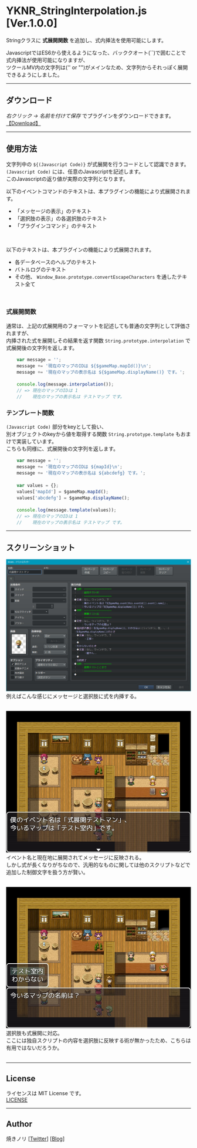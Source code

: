 # YKNR_StringInterpolation.js [Ver.1.0.0]
Stringクラスに **式展開関数** を追加し、式内挿法を使用可能にします。  
  
JavascriptではES6から使えるようになった、バッククオート(``)で囲むことで式内挿法が使用可能になりますが、  
ツクールMV内の文字列は('' or "")がメインなため、文字列からそれっぽく展開できるようにしました。  

---

<!-- ここからURL一覧 -->
[LICENSE]: ./LICENSE
[【Download】]: https://raw.githubusercontent.com/Yakinori0424/RPGMakerMVPlugins/master/plugins/YKNR_StringInterpolation/YKNR_StringInterpolation.js
[LICENSE]: ./LICENSE
<!-- ここまでURL一覧 -->

## ダウンロード
*右クリック → 名前を付けて保存* でプラグインをダウンロードできます。  
[【Download】][]

---
## 使用方法
文字列中の `${(Javascript Code)}` が式展開を行うコードとして認識できます。  
`(Javascript Code)` には、任意のJavascriptを記述します。  
このJavascriptの返り値が実際の文字列となります。  

以下のイベントコマンドのテキストは、本プラグインの機能により式展開されます。
* 「メッセージの表示」のテキスト
* 「選択肢の表示」の各選択肢のテキスト
* 「プラグインコマンド」のテキスト

<br>

以下のテキストは、本プラグインの機能により式展開されます。
* 各データベースのヘルプのテキスト
* バトルログのテキスト
* その他、 `Window_Base.prototype.convertEscapeCharacters` を通したテキスト全て

<br>

### 式展開関数
通常は、上記の式展開用のフォーマットを記述しても普通の文字列として評価されますが、  
内挿された式を展開しその結果を返す関数 `String.prototype.interpolation` で  
式展開後の文字列を返します。  

~~~javascript
    var message = '';
    message += '現在のマップのIDは ${$gameMap.mapId()}\n';
    message += '現在のマップの表示名は ${$gameMap.displayName()} です。';

    console.log(message.interpolation());
    // => 現在のマップのIDは 1
    //    現在のマップの表示名は テストマップ です。
~~~

### テンプレート関数
`(Javascript Code)` 部分をkeyとして扱い、  
別オブジェクトのkeyから値を取得する関数 `String.prototype.template` もおまけで実装しています。  
こちらも同様に、式展開後の文字列を返します。  

~~~javascript
    var message = '';
    message += '現在のマップのIDは ${mapId}\n';
    message += '現在のマップの表示名は ${abcdefg} です。';

    var values = {};
    values['mapId'] = $gameMap.mapId();
    values['abcdefg'] = $gameMap.displayName();
    
    console.log(message.template(values));
    // => 現在のマップのIDは 1
    //    現在のマップの表示名は テストマップ です。
~~~

---
## スクリーンショット
![](./res/YKNR_StringInterpolation_01.jpg)  
例えばこんな感じにメッセージと選択肢に式を内挿する。
<br><br>

![](./res/YKNR_StringInterpolation_02.jpg)  
イベント名と現在地に展開されてメッセージに反映される。  
しかし式が長くなりがちなので、汎用的なものに関しては他のスクリプトなどで追加した制御文字を扱う方が賢い。
<br><br>

![](./res/YKNR_StringInterpolation_03.jpg)  
選択肢も式展開に対応。  
ここには独自スクリプトの内容を選択肢に反映する術が無かったため、こちらは有用ではないだろうか。
<br><br>

---
## License
ライセンスは MIT License です。  
[LICENSE][]

---
## Author
焼きノリ
[[Twitter](https://twitter.com/Noritake0424)]
[[Blog](http://mata-tuku.ldblog.jp/)]

